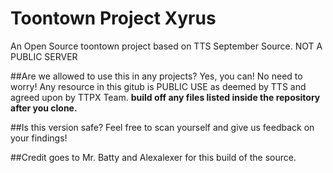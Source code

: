 # Toontown Project Xyrus
 An Open Source toontown project based on TTS September Source. NOT A PUBLIC SERVER

##Are we allowed to use this in any projects?
Yes, you can! No need to worry! Any resource in this gitub is PUBLIC USE as deemed by TTS and agreed upon by TTPX Team. **build off any files listed inside the repository after you clone.**

##Is this version safe?
Feel free to scan yourself and give us feedback on your findings!

##Credit goes to Mr. Batty and Alexalexer for this build of the source.
